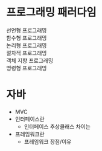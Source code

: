 프로그래밍 패러다임
=====================
선언형 프로그래밍  
함수형 프로그래밍  
논리형 프로그래밍  
절차적 프로그래밍  
객체 지향 프로그래밍  
명령형 프로그래밍  


자바
====================
- MVC
- 인터페이스란
   - 인터페이스 추상클래스 차이는
- 프레임워크란
   - 프레임워크 장점/이유
